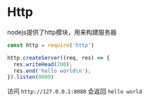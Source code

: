 # Http

nodejs提供了http模块，用来构建服务器

```js
const http = require('http')

http.createServer((req, res) => {
  res.writeHead(200);
  res.end('hello world\n');
}).listen(8000)
```

访问 `http://127.0.0.1:8080` 会返回 `hello world`



